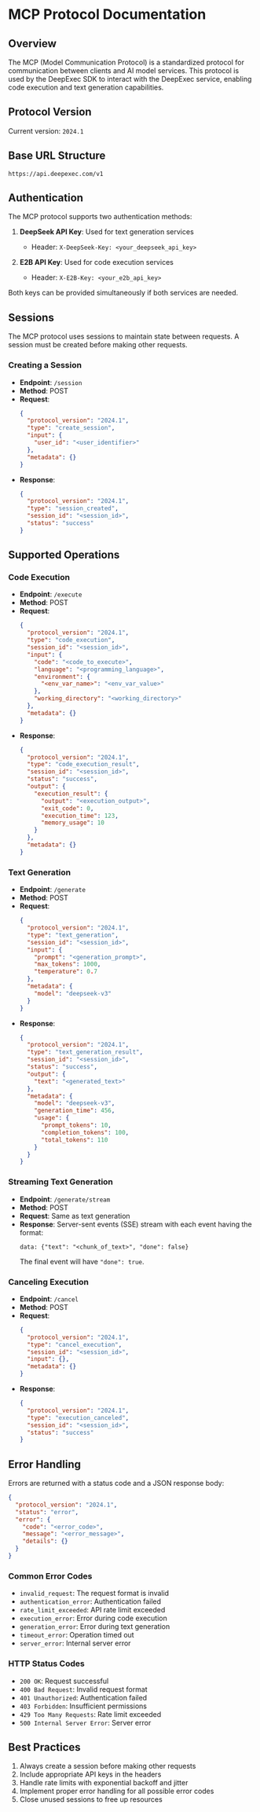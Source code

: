 # MCP Protocol Documentation

## Overview

The MCP (Model Communication Protocol) is a standardized protocol for communication between clients and AI model services. This protocol is used by the DeepExec SDK to interact with the DeepExec service, enabling code execution and text generation capabilities.

## Protocol Version

Current version: `2024.1`

## Base URL Structure

```
https://api.deepexec.com/v1
```

## Authentication

The MCP protocol supports two authentication methods:

1. **DeepSeek API Key**: Used for text generation services
   - Header: `X-DeepSeek-Key: <your_deepseek_api_key>`

2. **E2B API Key**: Used for code execution services
   - Header: `X-E2B-Key: <your_e2b_api_key>`

Both keys can be provided simultaneously if both services are needed.

## Sessions

The MCP protocol uses sessions to maintain state between requests. A session must be created before making other requests.

### Creating a Session

- **Endpoint**: `/session`
- **Method**: POST
- **Request**:
  ```json
  {
    "protocol_version": "2024.1",
    "type": "create_session",
    "input": {
      "user_id": "<user_identifier>"
    },
    "metadata": {}
  }
  ```
- **Response**:
  ```json
  {
    "protocol_version": "2024.1",
    "type": "session_created",
    "session_id": "<session_id>",
    "status": "success"
  }
  ```

## Supported Operations

### Code Execution

- **Endpoint**: `/execute`
- **Method**: POST
- **Request**:
  ```json
  {
    "protocol_version": "2024.1",
    "type": "code_execution",
    "session_id": "<session_id>",
    "input": {
      "code": "<code_to_execute>",
      "language": "<programming_language>",
      "environment": {
        "<env_var_name>": "<env_var_value>"
      },
      "working_directory": "<working_directory>"
    },
    "metadata": {}
  }
  ```
- **Response**:
  ```json
  {
    "protocol_version": "2024.1",
    "type": "code_execution_result",
    "session_id": "<session_id>",
    "status": "success",
    "output": {
      "execution_result": {
        "output": "<execution_output>",
        "exit_code": 0,
        "execution_time": 123,
        "memory_usage": 10
      }
    },
    "metadata": {}
  }
  ```

### Text Generation

- **Endpoint**: `/generate`
- **Method**: POST
- **Request**:
  ```json
  {
    "protocol_version": "2024.1",
    "type": "text_generation",
    "session_id": "<session_id>",
    "input": {
      "prompt": "<generation_prompt>",
      "max_tokens": 1000,
      "temperature": 0.7
    },
    "metadata": {
      "model": "deepseek-v3"
    }
  }
  ```
- **Response**:
  ```json
  {
    "protocol_version": "2024.1",
    "type": "text_generation_result",
    "session_id": "<session_id>",
    "status": "success",
    "output": {
      "text": "<generated_text>"
    },
    "metadata": {
      "model": "deepseek-v3",
      "generation_time": 456,
      "usage": {
        "prompt_tokens": 10,
        "completion_tokens": 100,
        "total_tokens": 110
      }
    }
  }
  ```

### Streaming Text Generation

- **Endpoint**: `/generate/stream`
- **Method**: POST
- **Request**: Same as text generation
- **Response**: Server-sent events (SSE) stream with each event having the format:
  ```
  data: {"text": "<chunk_of_text>", "done": false}
  ```
  The final event will have `"done": true`.

### Canceling Execution

- **Endpoint**: `/cancel`
- **Method**: POST
- **Request**:
  ```json
  {
    "protocol_version": "2024.1",
    "type": "cancel_execution",
    "session_id": "<session_id>",
    "input": {},
    "metadata": {}
  }
  ```
- **Response**:
  ```json
  {
    "protocol_version": "2024.1",
    "type": "execution_canceled",
    "session_id": "<session_id>",
    "status": "success"
  }
  ```

## Error Handling

Errors are returned with a status code and a JSON response body:

```json
{
  "protocol_version": "2024.1",
  "status": "error",
  "error": {
    "code": "<error_code>",
    "message": "<error_message>",
    "details": {}
  }
}
```

### Common Error Codes

- `invalid_request`: The request format is invalid
- `authentication_error`: Authentication failed
- `rate_limit_exceeded`: API rate limit exceeded
- `execution_error`: Error during code execution
- `generation_error`: Error during text generation
- `timeout_error`: Operation timed out
- `server_error`: Internal server error

### HTTP Status Codes

- `200 OK`: Request successful
- `400 Bad Request`: Invalid request format
- `401 Unauthorized`: Authentication failed
- `403 Forbidden`: Insufficient permissions
- `429 Too Many Requests`: Rate limit exceeded
- `500 Internal Server Error`: Server error

## Best Practices

1. Always create a session before making other requests
2. Include appropriate API keys in the headers
3. Handle rate limits with exponential backoff and jitter
4. Implement proper error handling for all possible error codes
5. Close unused sessions to free up resources

